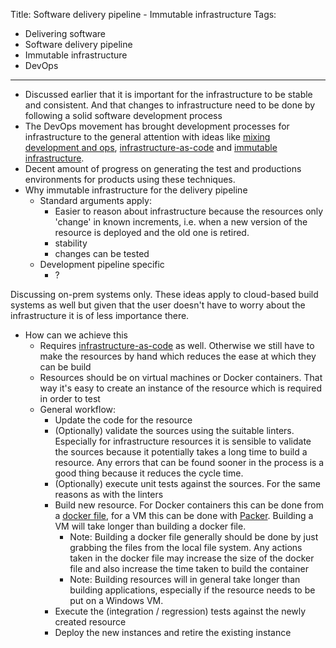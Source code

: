 Title: Software delivery pipeline - Immutable infrastructure
Tags:
  - Delivering software
  - Software delivery pipeline
  - Immutable infrastructure
  - DevOps
---

- Discussed earlier that it is important for the infrastructure to be stable and consistent. And
  that changes to infrastructure need to be done by following a solid software development process
- The DevOps movement has brought development processes for infrastructure to the general attention
  with ideas like [mixing development and ops](), [infrastructure-as-code]() and
  [immutable infrastructure](https://thenewstack.io/a-brief-look-at-immutable-infrastructure-and-why-it-is-such-a-quest/).
- Decent amount of progress on generating the test and productions environments for products
  using these techniques.
- Why immutable infrastructure for the delivery pipeline
  - Standard arguments apply:
    - Easier to reason about infrastructure because the resources only 'change' in known
      increments, i.e. when a new version of the resource is deployed and the old one is
      retired.
    - stability
    - changes can be tested
  - Development pipeline specific
    - ?

Discussing on-prem systems only. These ideas apply to cloud-based build systems as well
but given that the user doesn't have to worry about the infrastructure it is of less importance
there.

- How can we achieve this
  - Requires [infrastructure-as-code]() as well. Otherwise we still have to make the resources
    by hand which reduces the ease at which they can be build
  - Resources should be on virtual machines or Docker containers. That way it's easy to
    create an instance of the resource which is required in order to test
  - General workflow:
    - Update the code for the resource
    - (Optionally) validate the sources using the suitable linters. Especially for
      infrastructure resources it is sensible to validate the sources because it potentially
      takes a long time to build a resource. Any errors that can be found sooner in the
      process is a good thing because it reduces the cycle time.
    - (Optionally) execute unit tests against the sources. For the same reasons as with
      the linters
    - Build new resource. For Docker containers this can be done from a [docker file](),
      for a VM this can be done with [Packer](). Building a VM will take longer than building
      a docker file.
      - Note: Building a docker file generally should be done by just grabbing the files
        from the local file system. Any actions taken in the docker file may increase the
        size of the docker file and also increase the time taken to build the container
      - Note: Building resources will in general take longer than building applications,
        especially if the resource needs to be put on a Windows VM.
    - Execute the (integration / regression) tests against the newly created resource
    - Deploy the new instances and retire the existing instance
